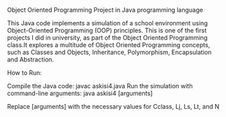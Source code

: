 Object Oriented Programming Project in Java programming language

This Java code implements a simulation of a school environment using Object-Oriented Programming (OOP) principles. This is one of the first projects I did in university, as part of the Object Oriented Programming class.It explores a multitude of Object Oriented Programming concepts, such as Classes and Objects, Inheritance, Polymorphism, Encapsulation and Abstraction.

How to Run:

Compile the Java code: javac askisi4.java
Run the simulation with command-line arguments: java askisi4 [arguments]

Replace [arguments] with the necessary values for Cclass, Lj, Ls, Lt, and N
